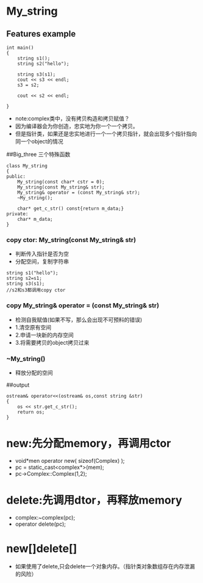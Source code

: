 # My_string
## Features example
```
int main()
{
    string s1();
    string s2("hello");

    string s3(s1);
    cout << s3 << endl;
    s3 = s2;

    cout << s2 << endl;

}
```
- note:complex类中，没有拷贝构造和拷贝赋值？
- 因为编译器会为你创造，忠实地为你一个一个拷贝。
- 但是指针类，如果还是忠实地进行一个一个拷贝指针，就会出现多个指针指向同一个object的情况

##Big_three 三个特殊函数  
```
class My_string
{
public:
    My_string(const char* cstr = 0);
    My_string(const My_string& str);
    My_string& operator = (const My_string& str);
    ~My_string();

    char* get_c_str() const{return m_data;}
private:
    char* m_data;
}
```


### copy ctor:  My_string(const My_string& str)
- 判断传入指针是否为空
- 分配空间，复制字符串
```
string s1("hello");
string s2=s1;
string s3(s1);
//s2和s3都调用copy ctor
```

### copy My_string& operator = (const My_string& str)
- 检测自我赋值(如果不写，那么会出现不可预料的错误)
- 1.清空原有空间
- 2.申请一块新的内存空间
- 3.将需要拷贝的object拷贝过来

### ~My_string()
- 释放分配的空间

##output
```
ostream& operator<<(ostream& os,const string &str)
{
    os << str.get_c_str();
    return os;
}
```

# new:先分配memory，再调用ctor
- void*men operator new( sizeof(Complex) );
- pc = static_cast<complex*>(mem);
- pc->Complex::Complex(1,2);  

# delete:先调用dtor，再释放memory
- complex:~complex(pc);
- operator delete(pc);

# new[]delete[]
- 如果使用了delete,只会delete一个对象内存。（指针类对象数组存在内存泄漏的风险）
